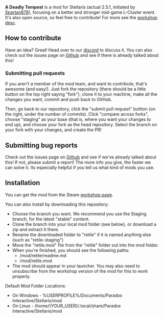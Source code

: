 **A Deadly Tempest** is a mod for Stellaris (actual 2.5.1, initiated by [Spartan878](https://steamcommunity.com/profiles/76561198026342102)), focusing on a better and stronger mid-game L-Cluster event. It's also open source, so feel free to contribute! For more see the [workshop desc](/workspace/Steam_description/README.bbcode).
 
## How to contribute
 
Have an idea? Great! Head over to our [discord](https://discord.gg/srtb4z) to discuss it. You can also check out the issues page on [Github](https://github.com/FirePrince3/A-Deadly-Tempest/issues) and see if there is already talked about this!

### Submitting pull requests
If you aren't a member of the mod team, and want to contribute, that's awesome (and easy!). Just fork the repository (there should be a little button on the top right saying "fork"), clone it to your machine, make all the changes you want, commit and push back to GitHub.

Then, go back to our repository, click the "submit pull request" buttton (on the right, under the number of commits). Click "compare across forks", choose "staging" as your base (that is, where you want your changes to end up), and choose your fork as the head repository. Select the branch on your fork with your changes, and create the PR!

## Submitting bug reports
 
Check out the issues page on [Github](https://github.com/FirePrince3/A-Deadly-Tempest/issues) and see if we've already talked about this! If not, please submit a report! The more info you give, the faster we can solve it. Its especially helpful if you tell us what kind of mods you use.
 
 ## Installation

You can get the mod from the Steam [workshop page](https://steamcommunity.com/sharedfiles/filedetails/?id=1539768809).
 
You can also install by downloading this repository:
 

 - Choose the branch you want. We recommend you use the Staging branch, for the latest "stable" content.
 - Clone the branch into your local mod folder (see below), or download a zip and extract it there.
 - Rename the downloaded folder to "retile" if it is named anything else (such as "retile-staging")
 - Move the "retile.mod" file from the "retile" folder out into the mod folder.
 - When you're finished, you should see the following paths:
   - /mod/retile/readme.md
   - /mod/retile.mod
 - The mod should appear in your launcher. You may also need to unsubscribe from the workshop version of the mod for this to work properly.

Default Mod Folder Locations:
 
 - On Windows - %USERPROFILE%/Documents/Paradox Interactive/Stellaris/mod
 - On Linux - /home/{YOUR_USER}/.local/share/Paradox Interactive/Stellaris/mod
